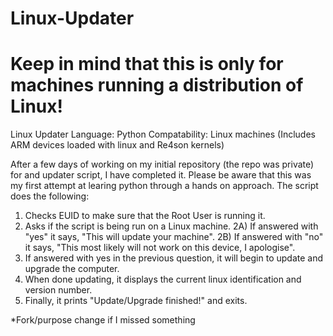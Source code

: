 # Linux-Updater
# Keep in mind that this is only for machines running a distribution of Linux!
Linux Updater
Language: Python
Compatability: Linux machines (Includes ARM devices loaded with linux and Re4son kernels)

After a few days of working on my initial repository (the repo was private) for and updater script, I have completed it. Please be aware that this was my first attempt at learing python through a hands on approach. The script does the following:

1) Checks EUID to make sure that the Root User is running it.
2) Asks if the script is being run on a Linux machine.
  2A) If answered with "yes" it says, "This will update your machine".
  2B) If answered with "no" it says, "This most likely will not work on this device, I apologise".
3) If answered with yes in the previous question, it will begin to update and upgrade the computer.
4) When done updating, it displays the current linux identification and version number.
5) Finally, it prints "Update/Upgrade finished!" and exits.

*Fork/purpose change if I missed something
